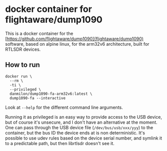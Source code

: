 # docker container for flightaware/dump1090 #

This is a docker container for the
[https://github.com/flightaware/dump1090](flightaware/dump1090) software, based
on alpine linux, for the arm32v6 architecture, built for RTLSDR devices.

## How to run ##

    docker run \
	  --rm \
	  -ti \
	  --privileged \
	  danmilon/dump1090-fa-arm32v6:latest \
	  dump1090-fa --interactive

Look at `--help` for the different command line arguments.

Running it as privileged is an easy way to provide access to the USB device,
but of course it's unsecure, and I don't have an alternative at the moment. One
can pass through the USB device file (`/dev/bus/usb/xxx/yyy`) to the container,
but the bus ID the device ends at is non deterministic. It's possible to use
udev rules based on the device serial number, and symlink it to a predictable
path, but then librtlsdr doesn't see it.
